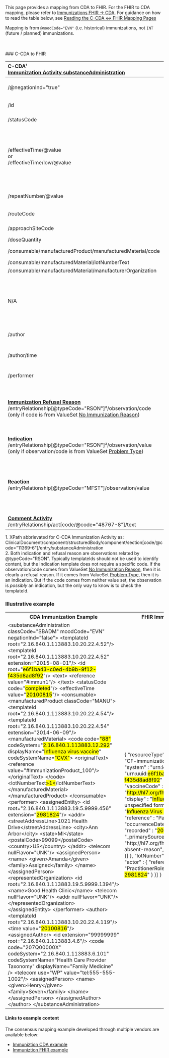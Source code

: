 <link rel="stylesheet" href="colors.css">

This page provides a mapping from CDA to FHIR. For the FHIR to CDA mapping, please refer to [Immunizations FHIR → CDA](./FC-immunizations.html). For guidance on how to read the table below, see [Reading the C-CDA ↔ FHIR Mapping Pages](./mappingGuidance.html)

Mapping is from `@moodCode="EVN"` (i.e. historical) immunizations, not `INT` (future / planned) immunizations.

<br />
<br />
### C-CDA to FHIR

|C-CDA¹<br/>[Immunization Activity substanceAdministration](https://hl7.org/cda/us/ccda/3.0.0/StructureDefinition-ImmunizationActivity.html)|FHIR<br/>[Immunization](http://hl7.org/fhir/us/core/STU4/StructureDefinition-us-core-immunization.html#profile)|Transform Steps|
|:----|:----|:----|
|/@negationInd="true"||Set ```.status="not-done"``` when @negationInd="true"|
|/id|.identifier|[CDA id ↔ FHIR identifier](mappingGuidance.html#cda-id--fhir-identifier)|
|/statusCode|.status|[CDA statusCode → FHIR status](./ConceptMap-CF-ImmunizationStatus.html)|
|/effectiveTime/@value<br/>or<br/>/effectiveTime/low/@value|.occurrenceDateTime|EVN immunizations typically only contain a value, but if effectiveTime contains low/high, the occurenceDateTime should come from low.<br/>[CDA ↔ FHIR Time/Dates](mappingGuidance.html#cda--fhir-timedates)
|/repeatNumber/@value|.protocolApplied.doseNumberPositiveInt|**Note:** for @moodCode=EVN immunizations only|
|/routeCode|.route|[CDA coding ↔ FHIR CodeableConcept](mappingGuidance.html#cda-coding--fhir-codeableconcept)|
|/approachSiteCode|.site|[CDA coding ↔ FHIR CodeableConcept](mappingGuidance.html#cda-coding--fhir-codeableconcept)|
|/doseQuantity|.doseQuantity|[CDA ↔ FHIR Quantity](mappingGuidance.html#cda--fhir-quantity)|
|/consumable/manufacturedProduct/manufacturedMaterial/code|.vaccineCode|[CDA coding ↔ FHIR CodeableConcept](mappingGuidance.html#cda-coding--fhir-codeableconcept)
|/consumable/manufacturedMaterial/lotNumberText|.lotNumber||
|/consumable/manufacturedMaterial/manufacturerOrganization|.manufacturer|
|N/A|.primarySource|Since this is unavailable in CDA, when mapping to a FHIR profile that requires the element (such as USCore prior to Release 6), include a [data-absent-reason extension](http://hl7.org/fhir/StructureDefinition/data-absent-reason).
|/author|**[Provenance](http://hl7.org/fhir/us/core/STU4/StructureDefinition-us-core-provenance.html)**|[CDA ↔ FHIR Provenance](mappingGuidance.html#cda--fhir-provenance)|
|/author/time|.recorded|Earliest, if more than one.<br/>[CDA ↔ FHIR Time/Dates](mappingGuidance.html#cda--fhir-timedates)
|/performer|.performer|Set ```performer.function="AP"```
|**[Immunization Refusal Reason](https://hl7.org/cda/us/ccda/3.0.0/StructureDefinition-ImmunizationRefusalReason.html)**<br/>/entryRelationship[@typeCode="RSON"]²/observation/code<br/>(only if code is from ValueSet [No Immunization Reason](https://vsac.nlm.nih.gov/valueset/2.16.840.1.113883.1.11.19717/expansion/Latest))|.statusReason|[CDA refusal → FHIR statusReason](ConceptMap-CF-ImmunizationRefusal.html)<br/>Indicates the reason the immunization event was **not** performed. This is generally only used for the status of "not-done".|
|**[Indication](https://hl7.org/cda/us/ccda/3.0.0/StructureDefinition-Indication.html)**<br/>/entryRelationship[@typeCode="RSON"]²/observation/value<br/>(only if observation/code is from ValueSet [Problem Type](https://vsac.nlm.nih.gov/valueset/2.16.840.1.113883.3.88.12.3221.7.2/expansion/Latest))|.reasonCode|[CDA coding ↔ FHIR CodeableConcept](mappingGuidance.html#cda-coding--fhir-codeableconcept)|
|**[Reaction](https://hl7.org/cda/us/ccda/3.0.0/StructureDefinition-ReactionObservation.html)**<br/>/entryRelationship[@typeCode="MFST"]/observation/value|.reaction|It is recommended that reaction observation value be mapped to reaction detail (Observation) valueCodeable concept. Comments are welcome on how this may be best implemented.
|**[Comment Activity](https://hl7.org/cda/us/ccda/3.0.0/StructureDefinition-CommentActivity.html)**<br/>/entryRelationship/act[code/@code="48767-8"]/text|**[Annotation](https://hl7.org/fhir/datatypes.html#Annotation)**<br/>.note||


1\. XPath abbrievated for C-CDA Immunization Activity as: <br/> ClinicalDocument/component/structuredBody/component/section[code/@code="11369-6"]/entry/substanceAdministration<br/>
2\. Both indication and refusal reason are observations related by @typeCode="RSON". Typically templateIds should not be used to identify content, but the Indication template does not require a specific code. If the observation/code comes from ValueSet [No Immunization Reason](https://vsac.nlm.nih.gov/valueset/2.16.840.1.113883.1.11.19717/expansion/Latest), then it is clearly a refusal reason. If it comes from ValueSet [Problem Type](https://vsac.nlm.nih.gov/valueset/2.16.840.1.113883.3.88.12.3221.7.2/expansion/Latest), then it is an indication. But if the code comes from neither value set, the observation is *possibly* an indication, but the only way to know is to check the templateId.

### Illustrative example

<table><tr><th>CDA Immunization Example</th><th>FHIR Immunization Resource</th></tr>
<tr><td>
<div id="cda" class="border codeArea">&lt;<span class="field">substanceAdministration</span> <span class="attrib">classCode=</span><span class="value">"SBADM"</span> <span class="attrib">moodCode=</span><span class="value">"EVN"</span> <span class="attrib">negationInd=</span><span class="value">"false"</span>&gt;
  &lt;<span class="field">templateId</span> <span class="attrib">root=</span><span class="value">"2.16.840.1.113883.10.20.22.4.52"</span>/&gt;
  &lt;<span class="field">templateId</span> <span class="attrib">root=</span><span class="value">"2.16.840.1.113883.10.20.22.4.52"</span> <span class="attrib">extension=</span><span class="value">"2015-08-01"</span>/&gt;
  &lt;<span class="field">id</span> <span class="attrib">root=</span><span class="value">"<mark class="color10">e6f1ba43-c0ed-4b9b-9f12-f435d8ad8f92</mark>"</span>/&gt;
  &lt;<span class="field">text</span>&gt;
    &lt;<span class="field">reference</span> <span class="attrib">value=</span><span class="value">"#immun1"</span>/&gt;
  &lt;/<span class="field">text</span>&gt;
  &lt;<span class="field">statusCode</span> <span class="attrib">code=</span><span class="value">"<mark class="color11">completed</mark>"</span>/&gt;
  &lt;<span class="field">effectiveTime</span> <span class="attrib">value=</span><span class="value">"<mark class="color12">20100815</mark>"</span>/&gt;
  &lt;<span class="field">consumable</span>&gt;
    &lt;<span class="field">manufacturedProduct</span> <span class="attrib">classCode=</span><span class="value">"MANU"</span>&gt;
      &lt;<span class="field">templateId</span> <span class="attrib">root=</span><span class="value">"2.16.840.1.113883.10.20.22.4.54"</span>/&gt;
      &lt;<span class="field">templateId</span> <span class="attrib">root=</span><span class="value">"2.16.840.1.113883.10.20.22.4.54"</span> <span class="attrib">extension=</span><span class="value">"2014-06-09"</span>/&gt;
      &lt;<span class="field">manufacturedMaterial</span>&gt;
        &lt;<span class="field">code</span> <span class="attrib">code=</span><mark class="color13"><span class="value">"88"</span></mark> 
          <span class="attrib">codeSystem=</span><span class="value">"<mark class="color14">2.16.840.1.113883.12.292</mark>"</span>
          <span class="attrib">displayName=</span><span class="value">"<mark class="color15">Influenza virus vaccine</mark>"</span> 
          <span class="attrib">codeSystemName=</span><mark class="color16"><span class="value">"CVX"</span></mark>&gt;
          &lt;<span class="field">originalText</span>&gt;
            &lt;<span class="field">reference</span> <span class="attrib">value=</span><span class="value">"#ImmunizationProduct_100"</span>/&gt;
          &lt;/<span class="field">originalText</span>&gt;
        &lt;/<span class="field">code</span>&gt;
        &lt;lotNumberText<mark class="color17">&gt;1&lt;</mark>/lotNumberText&gt;
      &lt;/<span class="field">manufacturedMaterial</span>&gt;
    &lt;/<span class="field">manufacturedProduct</span>&gt;
  &lt;/<span class="field">consumable</span>&gt;
  &lt;<span class="field">performer</span>&gt;
    &lt;<span class="field">assignedEntity</span>&gt;
      &lt;<span class="field">id</span> <span class="attrib">root=</span><span class="value">"2.16.840.1.113883.19.5.9999.456"</span> <span class="attrib">extension=</span><span class="value">"<mark class="color18">2981824</mark>"</span>/&gt;
      &lt;<span class="field">addr</span>&gt;
        &lt;<span class="field">streetAddressLine</span>&gt;1021 Health Drive&lt;/<span class="field">streetAddressLine</span>&gt;
        &lt;<span class="field">city</span>&gt;Ann Arbor&lt;/<span class="field">city</span>&gt;
        &lt;<span class="field">state</span>&gt;MI&lt;/<span class="field">state</span>&gt;
        &lt;<span class="field">postalCode</span>&gt;99099&lt;/<span class="field">postalCode</span>&gt;
        &lt;<span class="field">country</span>&gt;US&lt;/<span class="field">country</span>&gt;
      &lt;/<span class="field">addr</span>&gt;
      &lt;<span class="field">telecom</span> <span class="attrib">nullFlavor=</span><span class="value">"UNK"</span>/&gt;
      &lt;<span class="field">assignedPerson</span>&gt;
        &lt;<span class="field">name</span>&gt;
          &lt;<span class="field">given</span>&gt;Amanda&lt;/<span class="field">given</span>&gt;
          &lt;<span class="field">family</span>&gt;Assigned&lt;/<span class="field">family</span>&gt;
        &lt;/<span class="field">name</span>&gt;
      &lt;/<span class="field">assignedPerson</span>&gt;
      &lt;<span class="field">representedOrganization</span>&gt;
        &lt;<span class="field">id</span> <span class="attrib">root=</span><span class="value">"2.16.840.1.113883.19.5.9999.1394"</span>/&gt;
        &lt;<span class="field">name</span>&gt;Good Health Clinic&lt;/<span class="field">name</span>&gt;
        &lt;<span class="field">telecom</span> <span class="attrib">nullFlavor=</span><span class="value">"UNK"</span>/&gt;
        &lt;<span class="field">addr</span> <span class="attrib">nullFlavor=</span><span class="value">"UNK"</span>/&gt;
      &lt;/<span class="field">representedOrganization</span>&gt;
    &lt;/<span class="field">assignedEntity</span>&gt;
  &lt;/<span class="field">performer</span>&gt;
  &lt;<span class="field">author</span>&gt;
    &lt;<span class="field">templateId</span> <span class="attrib">root=</span><span class="value">"2.16.840.1.113883.10.20.22.4.119"</span>/&gt;
    &lt;<span class="field">time</span> <span class="attrib">value=</span><span class="value">"<mark class="color34">20100816</mark>"</span>/&gt;
    &lt;<span class="field">assignedAuthor</span>&gt;
      &lt;<span class="field">id</span> <span class="attrib">extension=</span><span class="value">"99999999"</span> <span class="attrib">root=</span><span class="value">"2.16.840.1.113883.4.6"</span>/&gt;
      &lt;<span class="field">code</span> <span class="attrib">code=</span><span class="value">"207Q00000X"</span> 
        <span class="attrib">codeSystem=</span><span class="value">"2.16.840.1.113883.6.101"</span> 
        <span class="attrib">codeSystemName=</span><span class="value">"Health Care Provider Taxonomy"</span> 
        <span class="attrib">displayName=</span><span class="value">"Family Medicine"</span> /&gt;
      &lt;<span class="field">telecom</span> <span class="attrib">use=</span><span class="value">"WP"</span> <span class="attrib">value=</span><span class="value">"tel:555-555-1002"</span>/&gt;
      &lt;<span class="field">assignedPerson</span>&gt;
        &lt;<span class="field">name</span>&gt;
          &lt;<span class="field">given</span>&gt;Henry&lt;/<span class="field">given</span>&gt;
          &lt;<span class="field">family</span>&gt;Seven&lt;/<span class="field">family</span>&gt;
        &lt;/<span class="field">name</span>&gt;
      &lt;/<span class="field">assignedPerson</span>&gt;
    &lt;/<span class="field">assignedAuthor</span>&gt;
  &lt;/<span class="field">author</span>&gt;
&lt;/<span class="field">substanceAdministration</span>&gt;</div>
</td><td>
<div id="fhir" class="border codeArea">{
  "<span class="field">resourceType</span>" : "<span class="value">Immunization</span>",
  "<span class="field">id</span>" : "<span class="value">CF-immunization</span>",
  "<span class="field">identifier</span>" : [{
    "<span class="field">system</span>" : "<span class="value">urn:ietf:rfc:3986</span>",
    "<span class="field">value</span>" : "<span class="value">urn:uuid:<mark class="color10">e6f1ba43-c0ed-4b9b-9f12-f435d8ad8f92</mark></span>"
  }],
  "<span class="field">status</span>" : "<span class="value"><mark class="color11">completed</mark></span>",
  "<span class="field">vaccineCode</span>" : {
    "<span class="field">coding</span>" : [{
      "<span class="field">system</span>" : "<span class="value"><mark class="color14">http://hl7.org/fhir/sid/cvx</mark></span>",
      "<span class="field">code</span>" : <mark class="color13">"88"</mark>,
      "<span class="field">display</span>" : "<span class="value"><mark class="color15">Influenza Virus Vaccine</mark>, unspecified formulation</span>"
    }],
    "<span class="field">text</span>" : "<span class="value"><mark class="color15">Influenza Virus Vaccine</mark></span>"
  },
  "<span class="field">patient</span>" : {
    "<span class="field">reference</span>" : "<span class="value">Patient/CF-patient</span>"
  },
  "<span class="field">occurrenceDateTime</span>" : "<span class="value"><mark class="color12">2010-08-15</mark></span>",
  "<span class="field">recorded</span>" : "<span class="value"><mark class="color34">2010-08-16</mark></span>",
  "<span class="field">_primarySource</span>" : {
    "<span class="field">extension</span>" : [{
      "<span class="field">url</span>" : "<span class="value">http://hl7.org/fhir/StructureDefinition/data-absent-reason</span>",
      "<span class="field">valueCode</span>" : "<span class="value">unknown</span>"
    }]
  },
  "<span class="field">lotNumber</span>" : <mark class="color17">"1"</mark>,
  "<span class="field">performer</span>" : [{
    "<span class="field">actor</span>" : {
      "<span class="field">reference</span>" : "<span class="value">PractitionerRole/ccda-practitionerrole-<mark class="color18">2981824</mark></span>"
    }
  }]
}</div>
</td></tr></table>

#### Links to example content

The consensus mapping example developed through multiple vendors are available below:
* [Immuniztion CDA example](./Binary-CF-immunization.html)
* [Immuniztion FHIR example](./Immunization-CF-immunization.html)